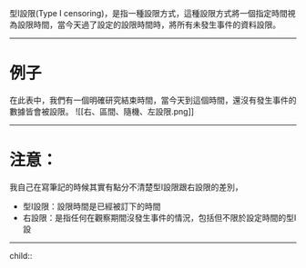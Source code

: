 型I設限(Type I censoring)，是指一種設限方式，這種設限方式將一個指定時間視為設限時間，當今天過了設定的設限時間時，將所有未發生事件的資料設限。
- - -
# 例子
在此表中，我們有一個明確研究結束時間，當今天到這個時間，還沒有發生事件的數據皆會被設限。
![[右、區間、隨機、左設限.png]]
- - -
# 注意：
我自己在寫筆記的時候其實有點分不清楚型I設限跟右設限的差別，
- 型I設限：設限時間是已經被訂下的時間
- 右設限：是指任何在觀察期間沒發生事件的情況，包括但不限於設定時間的型I設
- - -
child::